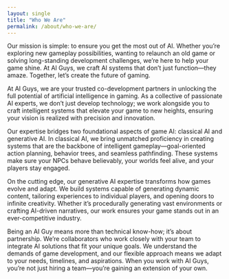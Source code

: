 ```yaml
---
layout: single
title: "Who We Are"
permalink: /about/who-we-are/
---
```

Our mission is simple: to ensure you get the most out of AI. Whether you’re exploring new gameplay possibilities, wanting to relaunch an old game or solving long-standing development challenges, we’re here to help your game shine. At AI Guys, we craft AI systems that don’t just function—they amaze. Together, let’s create the future of gaming.

At AI Guys, we are your trusted co-development partners in unlocking the full potential of artificial intelligence in gaming. As a collective of passionate AI experts, we don’t just develop technology; we work alongside you to craft intelligent systems that elevate your game to new heights, ensuring your vision is realized with precision and innovation.

Our expertise bridges two foundational aspects of game AI: classical AI and generative AI. In classical AI, we bring unmatched proficiency in creating systems that are the backbone of intelligent gameplay—goal-oriented action planning, behavior trees, and seamless pathfinding. These systems make sure your NPCs behave believably, your worlds feel alive, and your players stay engaged.

On the cutting edge, our generative AI expertise transforms how games evolve and adapt. We build systems capable of generating dynamic content, tailoring experiences to individual players, and opening doors to infinite creativity. Whether it’s procedurally generating vast environments or crafting AI-driven narratives, our work ensures your game stands out in an ever-competitive industry.

Being an AI Guy means more than technical know-how; it’s about partnership. We’re collaborators who work closely with your team to integrate AI solutions that fit your unique goals. We understand the demands of game development, and our flexible approach means we adapt to your needs, timelines, and aspirations. When you work with AI Guys, you’re not just hiring a team—you’re gaining an extension of your own.

